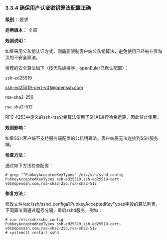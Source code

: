 ### 3.3.4 确保用户认证密钥算法配置正确

**级别：** 要求

**适用版本：** 全部

**规则说明：** 

如果采用公私钥认证方式，则需要限制客户端公私钥算法，避免使用已经被业界淘汰的不安全算法。

推荐的安全算法如下（按优先级排序，openEuler已默认配置）：

ssh-ed25519

ssh-ed25519-cert-v01@openssh.com

rsa-sha2-256

rsa-sha2-512

RFC 4253中定义的ssh-rsa公钥算法使用了SHA1进行哈希运算，因此禁止使用。

**规则影响：**

如果SSH客户端不支持服务端配置的公私钥算法，客户端将无法连接到SSH服务端。

**检查方法：**

通过如下方法检查配置：

```
# grep "^PubkeyAcceptedKeyTypes" /etc/ssh/sshd_config
PubkeyAcceptedKeyTypes ssh-ed25519,ssh-ed25519-cert-v01@openssh.com,rsa-sha2-256,rsa-sha2-512
```

**修复方法：**

修改文件/etc/ssh/sshd_config的PubkeyAcceptedKeyTypes字段的算法列表，不同算法间通过逗号分隔，重启sshd服务，例如：

```
# vim /etc/ssh/sshd_config
PubkeyAcceptedKeyTypes ssh-ed25519,ssh-ed25519-cert-v01@openssh.com,rsa-sha2-256,rsa-sha2-512
# systemctl restart sshd
```